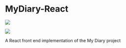 # MyDiary-React

<a href="https://codeclimate.com/github/Phunmbi/MyDiary-React/maintainability"><img src="https://api.codeclimate.com/v1/badges/50fb0dafc3979238799a/maintainability" /></a> 

<a href="https://codeclimate.com/github/Phunmbi/MyDiary-React/test_coverage"><img src="https://api.codeclimate.com/v1/badges/50fb0dafc3979238799a/test_coverage" /></a>

A React front end implementation of the My Diary project
